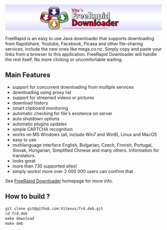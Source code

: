 ![FreeRapid downloader](https://raw.githubusercontent.com/Vitexus/frd.deb/master/project-logo.jpg)

FreeRapid is an easy to use Java downloader that supports downloading from Rapidshare, Youtube, Facebook, Picasa and other file-sharing services, include the new ones like mega.co.nz.
Simply copy and paste your links from a browser to this application. FreeRapid Downloader will handle the rest itself. No more clicking or uncomfortable waiting.

Main Features
-------------

 * support for concurrent downloading from multiple services
 * downloading using proxy list
 * support for streamed videos or pictures
 * download history
 * smart clipboard monitoring
 * automatic checking for file's existence on server
 * auto shutdown options
 * automatic plugins updates
 * simple CAPTCHA recognition
 * works on MS Windows (all, include Win7 and Win8), Linux and MacOS
 * easy to use
 * multilanguage interface English, Bulgarian, Czech, Finnish, Portugal, Slovak, Hungarian, Simplified Chinese and many others. Information for translators.
 * looks great
 * more than 730 supported sites!
 * simply works! more over 2 000 000 users can confirm that



See [FreeRapid Downloader](https://wordrider.net/freerapid/index.html) homepage for more info.



How to build ?
--------------





```
git clone git@github.com:Vitexus/frd.deb.git
cd frd.deb
make download
make deb
```


